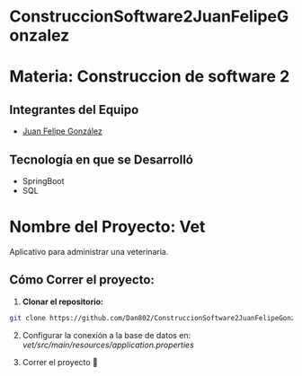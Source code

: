 # ConstruccionSoftware2JuanFelipeGonzalez

# Materia: Construccion de software 2
## Integrantes del Equipo 
- [Juan Felipe González](https://github.com/Dan802)
## Tecnología en que se Desarrolló 
- SpringBoot
- SQL

# Nombre del Proyecto: Vet 
Aplicativo para administrar una veterinaria.

## Cómo Correr el proyecto:
1. **Clonar el repositorio:** 
```bash 
git clone https://github.com/Dan802/ConstruccionSoftware2JuanFelipeGonzalez.git
```
2. Configurar la conexión a la base de datos en:
*vet/src/main/resources/application.properties*

3. Correr el proyecto 🤙
